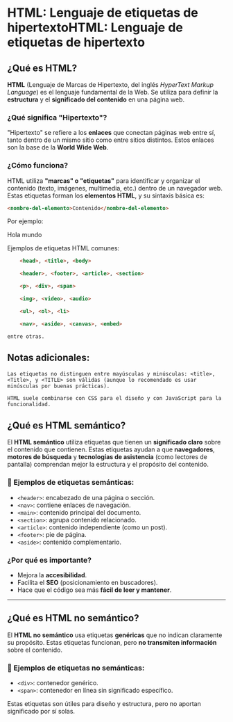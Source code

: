 # HTML: Lenguaje de etiquetas de hipertextoHTML: Lenguaje de etiquetas de hipertexto

##  ¿Qué es HTML?

**HTML** (Lenguaje de Marcas de Hipertexto, del inglés *HyperText Markup Language*) es el lenguaje fundamental de la Web. Se utiliza para definir la **estructura** y el **significado del contenido** en una página web.

###  ¿Qué significa "Hipertexto"?

"Hipertexto" se refiere a los **enlaces** que conectan páginas web entre sí, tanto dentro de un mismo sitio como entre sitios distintos. Estos enlaces son la base de la **World Wide Web**.

###  ¿Cómo funciona?

HTML utiliza **"marcas" o "etiquetas"** para identificar y organizar el contenido (texto, imágenes, multimedia, etc.) dentro de un navegador web. Estas etiquetas forman los **elementos HTML**, y su sintaxis básica es:

```html
<nombre-del-elemento>Contenido</nombre-del-elemento>
```

Por ejemplo: <p>Hola mundo</p>
 Ejemplos de etiquetas HTML comunes:
```html
    <head>, <title>, <body>

    <header>, <footer>, <article>, <section>

    <p>, <div>, <span>

    <img>, <video>, <audio>

    <ul>, <ol>, <li>

    <nav>, <aside>, <canvas>, <embed>
```    
    entre otras.

## Notas adicionales:

    Las etiquetas no distinguen entre mayúsculas y minúsculas: <title>, <Title>, y <TITLE> son válidas (aunque lo recomendado es usar minúsculas por buenas prácticas).

    HTML suele combinarse con CSS para el diseño y con JavaScript para la funcionalidad.

## ¿Qué es HTML semántico?

El **HTML semántico** utiliza etiquetas que tienen un **significado claro** sobre el contenido que contienen. Estas etiquetas ayudan a que **navegadores**, **motores de búsqueda** y **tecnologías de asistencia** (como lectores de pantalla) comprendan mejor la estructura y el propósito del contenido.

### 🔹 Ejemplos de etiquetas semánticas:

- `<header>`: encabezado de una página o sección.  
- `<nav>`: contiene enlaces de navegación.  
- `<main>`: contenido principal del documento.  
- `<section>`: agrupa contenido relacionado.  
- `<article>`: contenido independiente (como un post).  
- `<footer>`: pie de página.  
- `<aside>`: contenido complementario.  

###  ¿Por qué es importante?

- Mejora la **accesibilidad**.  
- Facilita el **SEO** (posicionamiento en buscadores).  
- Hace que el código sea más **fácil de leer y mantener**.  

---

##  ¿Qué es HTML no semántico?

El **HTML no semántico** usa etiquetas **genéricas** que no indican claramente su propósito. Estas etiquetas funcionan, pero **no transmiten información** sobre el contenido.

### 🔹 Ejemplos de etiquetas no semánticas:

- `<div>`: contenedor genérico.  
- `<span>`: contenedor en línea sin significado específico.  

Estas etiquetas son útiles para diseño y estructura, pero no aportan significado por sí solas.
